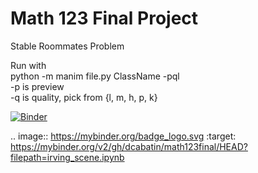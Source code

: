 # Math 123 Final Project
Stable Roommates Problem

Run with  
python -m manim file.py ClassName -pql  
-p is preview  
-q is quality, pick from {l, m, h, p, k}  

[![Binder](https://mybinder.org/badge_logo.svg)](https://mybinder.org/v2/gh/dcabatin/math123final/HEAD?filepath=irving_scene.ipynb)

.. image:: https://mybinder.org/badge_logo.svg
 :target: https://mybinder.org/v2/gh/dcabatin/math123final/HEAD?filepath=irving_scene.ipynb